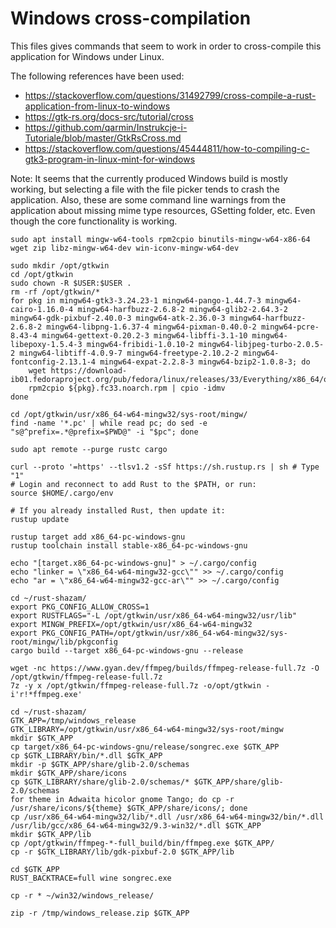 # Windows cross-compilation

This files gives commands that seem to work in order to cross-compile this application for Windows under Linux.

The following references have been used:
* https://stackoverflow.com/questions/31492799/cross-compile-a-rust-application-from-linux-to-windows
* https://gtk-rs.org/docs-src/tutorial/cross
* https://github.com/qarmin/Instrukcje-i-Tutoriale/blob/master/GtkRsCross.md
* https://stackoverflow.com/questions/45444811/how-to-compiling-c-gtk3-program-in-linux-mint-for-windows

Note: It seems that the currently produced Windows build is mostly working, but selecting a file with the file picker tends to crash the application. Also, these are some command line warnings from the application about missing mime type resources, GSetting folder, etc. Even though the core functionality is working.

```console-session
sudo apt install mingw-w64-tools rpm2cpio binutils-mingw-w64-x86-64 wget zip libz-mingw-w64-dev win-iconv-mingw-w64-dev

sudo mkdir /opt/gtkwin
cd /opt/gtkwin
sudo chown -R $USER:$USER .
rm -rf /opt/gtkwin/*
for pkg in mingw64-gtk3-3.24.23-1 mingw64-pango-1.44.7-3 mingw64-cairo-1.16.0-4 mingw64-harfbuzz-2.6.8-2 mingw64-glib2-2.64.3-2 mingw64-gdk-pixbuf-2.40.0-3 mingw64-atk-2.36.0-3 mingw64-harfbuzz-2.6.8-2 mingw64-libpng-1.6.37-4 mingw64-pixman-0.40.0-2 mingw64-pcre-8.43-4 mingw64-gettext-0.20.2-3 mingw64-libffi-3.1-10 mingw64-libepoxy-1.5.4-3 mingw64-fribidi-1.0.10-2 mingw64-libjpeg-turbo-2.0.5-2 mingw64-libtiff-4.0.9-7 mingw64-freetype-2.10.2-2 mingw64-fontconfig-2.13.1-4 mingw64-expat-2.2.8-3 mingw64-bzip2-1.0.8-3; do
    wget https://download-ib01.fedoraproject.org/pub/fedora/linux/releases/33/Everything/x86_64/os/Packages/m/${pkg}.fc33.noarch.rpm
    rpm2cpio ${pkg}.fc33.noarch.rpm | cpio -idmv
done

cd /opt/gtkwin/usr/x86_64-w64-mingw32/sys-root/mingw/
find -name '*.pc' | while read pc; do sed -e "s@^prefix=.*@prefix=$PWD@" -i "$pc"; done

sudo apt remote --purge rustc cargo

curl --proto '=https' --tlsv1.2 -sSf https://sh.rustup.rs | sh # Type "1"
# Login and reconnect to add Rust to the $PATH, or run:
source $HOME/.cargo/env

# If you already installed Rust, then update it:
rustup update

rustup target add x86_64-pc-windows-gnu
rustup toolchain install stable-x86_64-pc-windows-gnu

echo "[target.x86_64-pc-windows-gnu]" > ~/.cargo/config
echo "linker = \"x86_64-w64-mingw32-gcc\"" >> ~/.cargo/config
echo "ar = \"x86_64-w64-mingw32-gcc-ar\"" >> ~/.cargo/config

cd ~/rust-shazam/
export PKG_CONFIG_ALLOW_CROSS=1
export RUSTFLAGS="-L /opt/gtkwin/usr/x86_64-w64-mingw32/usr/lib"
export MINGW_PREFIX=/opt/gtkwin/usr/x86_64-w64-mingw32
export PKG_CONFIG_PATH=/opt/gtkwin/usr/x86_64-w64-mingw32/sys-root/mingw/lib/pkgconfig
cargo build --target x86_64-pc-windows-gnu --release

wget -nc https://www.gyan.dev/ffmpeg/builds/ffmpeg-release-full.7z -O /opt/gtkwin/ffmpeg-release-full.7z
7z -y x /opt/gtkwin/ffmpeg-release-full.7z -o/opt/gtkwin -i'r!*ffmpeg.exe'

cd ~/rust-shazam/
GTK_APP=/tmp/windows_release
GTK_LIBRARY=/opt/gtkwin/usr/x86_64-w64-mingw32/sys-root/mingw
mkdir $GTK_APP
cp target/x86_64-pc-windows-gnu/release/songrec.exe $GTK_APP
cp $GTK_LIBRARY/bin/*.dll $GTK_APP
mkdir -p $GTK_APP/share/glib-2.0/schemas
mkdir $GTK_APP/share/icons
cp $GTK_LIBRARY/share/glib-2.0/schemas/* $GTK_APP/share/glib-2.0/schemas
for theme in Adwaita hicolor gnome Tango; do cp -r /usr/share/icons/${theme} $GTK_APP/share/icons/; done
cp /usr/x86_64-w64-mingw32/lib/*.dll /usr/x86_64-w64-mingw32/bin/*.dll /usr/lib/gcc/x86_64-w64-mingw32/9.3-win32/*.dll $GTK_APP
mkdir $GTK_APP/lib
cp /opt/gtkwin/ffmpeg-*-full_build/bin/ffmpeg.exe $GTK_APP/
cp -r $GTK_LIBRARY/lib/gdk-pixbuf-2.0 $GTK_APP/lib

cd $GTK_APP
RUST_BACKTRACE=full wine songrec.exe

cp -r * ~/win32/windows_release/

zip -r /tmp/windows_release.zip $GTK_APP
```
